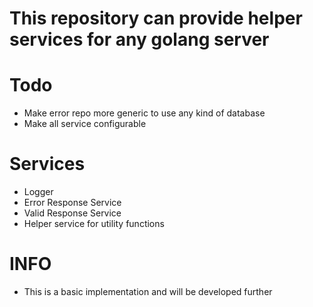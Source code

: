 # This repository can provide helper services for any golang server

# Todo

- Make error repo more generic to use any kind of database
- Make all service configurable

# Services

- Logger
- Error Response Service
- Valid Response Service
- Helper service for utility functions

# INFO

- This is a basic implementation and will be developed further
